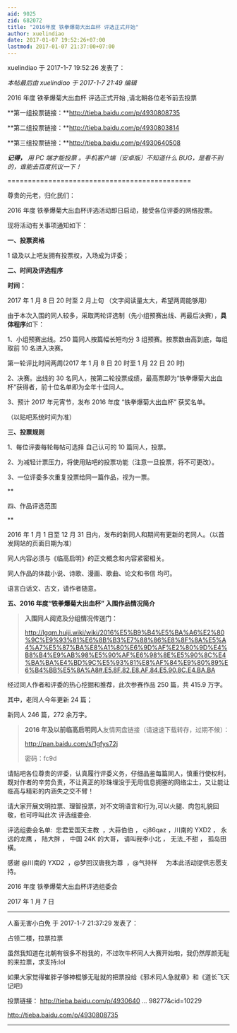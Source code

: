 ```yaml
---
aid: 9025
zid: 682072
title: "2016年度 铁拳爆菊大出血杯 评选正式开始"
author: xuelindiao
date: 2017-01-07 19:52:26+07:00
lastmod: 2017-01-07 21:37:00+07:00
---
```


xuelindiao 于 2017-1-7 19:52:26 发表了：

_本帖最后由 xuelindiao 于 2017-1-7 21:49 编辑_

2016 年度 铁拳爆菊大出血杯 评选正式开始 ,请北朝各位老爷前去投票

**第一组投票链接：**http://tieba.baidu.com/p/4930808735

**第二组投票链接：**http://tieba.baidu.com/p/4930803814

**第三组投票链接：**http://tieba.baidu.com/p/4930640508

_**记得，**
用 PC 端才能投票
。手机客户端（安卓版）不知道什么 BUG，是看不到的，谁能去百度抗议一下！_

=============================================

尊贵的元老，归化民们：

2016 年度 铁拳爆菊大出血杯评选活动即日启动，接受各位评委的网络投票。

现将活动有关事项通知如下：

**一、投票资格**

1 级及以上吧友拥有投票权，入场成为评委；

**二、时间及评选程序**

**时间：**

2017 年 1 月 8 日 20 时至 2 月上旬 （文字阅读量太大，希望两周能够用）

由于本次入围的同人较多，采取两轮评选制（先小组预赛出线、再最后决赛），**具体程序**如下：

1、小组预赛出线。250 篇同人按篇幅长短均分 3 组预赛。按票数由高到底，每组取前 10 名进入决赛。

第一轮评比时间两周(2017 年 1 月 8 日 20 时至 1 月 22 日 20 时)

2、决赛。出线的 30 名同人，按第二轮投票成绩，最高票即为“铁拳爆菊大出血杯”获得者，前十位名单即为全年十佳同人。

3、预计 2017 年元宵节，发布 2016 年度 “铁拳爆菊大出血杯” 获奖名单。

（以贴吧系统时间为准）

**三、投票规则**

1、每位评委每轮每帖可选择 自己认可的 10 篇同人，投票。

2、为减轻计票压力，将使用贴吧的投票功能（注意一旦投票，将不可更改）。

3、一位评委多次重复投票给同一篇作品，视为一票。

\*\*

四、作品评选范围

\*\*

2016 年 1 月 1 日至 12 月 31 日内，发布的新同人和期间有更新的老同人。（以首发网站的页面日期为准）

同人内容必须与《临高启明》的正文概念和内容紧密相关。

同人作品的体裁小说、诗歌、漫画、歌曲、论文和书信 均可。

语言白话文、古文，请作者随意。

**五、2016 年度“铁拳爆菊大出血杯” 入围作品情况简介**

> **入围同人阅览及分组情况传送门：**
>
> http://lgqm.huiji.wiki/wiki/2016%E5%B9%B4%E5%BA%A6%E2%80%9C%E9%93%81%E6%8B%B3%E7%88%86%E8%8F%8A%E5%A4%A7%E5%87%BA%E8%A1%80%E6%9D%AF%E2%80%9D%E4%B8%B4%E9%AB%98%E5%90%AF%E6%98%8E%E5%90%8C%E4%BA%BA%E4%BD%9C%E5%93%81%E8%AF%84%E9%80%89%E6%B4%BB%E5%8A%A8#.E5.8F.82.E8.AF.84.E5.90.8C.E4.BA.BA

经过同人作者和评委的热心挖掘和推荐，此次参赛作品 250 篇，共 415.9 万字。

其中，老同人今年更新 24 篇；

新同人 246 篇，272 余万字。

> **2016 年及以前临高启明同人**友情网盘链接（请速速下载转存，过期不候）：
>
> http://pan.baidu.com/s/1gfys72j
>
> 密码：fc9d

请贴吧各位尊贵的评委，认真履行评委义务，仔细品鉴每篇同人，慎重行使权利，既对作者的辛劳负责，不让真正的珍珠埋没于无用信息拥塞的网络尘土，又让能让临高与精彩的内涵失之交不臂！

请大家开展文明拉票、理智投票，对不文明语言和行为,可以火腿、肉包礼貌回敬，也可呼叫此次 评选组委会.

评选组委会名单:&nbsp;&nbsp;忠君爱国天主教&nbsp;&nbsp;，大蒜伯伯 ， cj86qaz ，川南的 YXD2 ， 永远的龙鹰 ， 陆大胖 ， 中国 24K 的大哥， 请叫我李小北 ， 无法\_不甜 ， 孤岛田橫。

感谢 @川南的 YXD2&nbsp;&nbsp;，@梦回汉唐我为尊&nbsp;&nbsp;，@气持样&nbsp; &nbsp;&nbsp;&nbsp;为本此活动提供志愿支持。

2016 年度 铁拳爆菊大出血杯评选组委会

2017 年 1 月 7 日

---

人畜无害小白免 于 2017-1-7 21:37:29 发表了：

占领二楼，拉票拉票

虽然我知道在北朝有很多不粉我的，不过吹牛杯同人大赛开始啦，我仍然厚颜无耻的来拉票，求支持:lol

如果大家觉得崔胖子够神棍够无耻就的把票投给《邪术同人急就章》和《道长飞天记吧》

投票链接：
http://tieba.baidu.com/p/4930640 ... 98277&amp;cid=10229

http://tieba.baidu.com/p/4930808735

---
